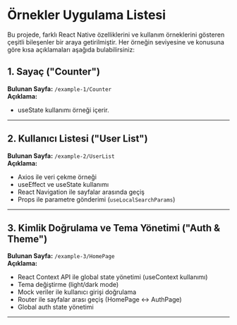 # Örnekler Uygulama Listesi

Bu projede, farklı React Native özelliklerini ve kullanım örneklerini gösteren çeşitli bileşenler bir araya getirilmiştir. Her örneğin seviyesine ve konusuna göre kısa açıklamaları aşağıda bulabilirsiniz:

## 1. Sayaç ("Counter")
**Bulunan Sayfa:** `/example-1/Counter`  
**Açıklama:**  
- useState kullanımı örneği içerir.

---

## 2. Kullanıcı Listesi ("User List")
**Bulunan Sayfa:** `/example-2/UserList`  
**Açıklama:**  
- Axios ile veri çekme örneği  
- useEffect ve useState kullanımı  
- React Navigation ile sayfalar arasında geçiş  
- Props ile parametre gönderimi (`useLocalSearchParams`)

---

## 3. Kimlik Doğrulama ve Tema Yönetimi ("Auth & Theme")
**Bulunan Sayfa:** `/example-3/HomePage`  
**Açıklama:**  
- React Context API ile global state yönetimi (useContext kullanımı)
- Tema değiştirme (light/dark mode)
- Mock veriler ile kullanıcı girişi doğrulama
- Router ile sayfalar arası geçiş (HomePage ↔ AuthPage)
- Global auth state yönetimi

---
